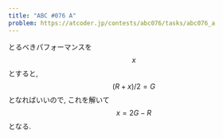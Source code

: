 ```yaml
---
title: "ABC #076 A"
problem: https://atcoder.jp/contests/abc076/tasks/abc076_a
---
```

とるべきパフォーマンスを $$ x $$ とすると, $$ (R+x)/2=G $$ となればいいので, これを解いて $$ x = 2G-R $$ となる.
